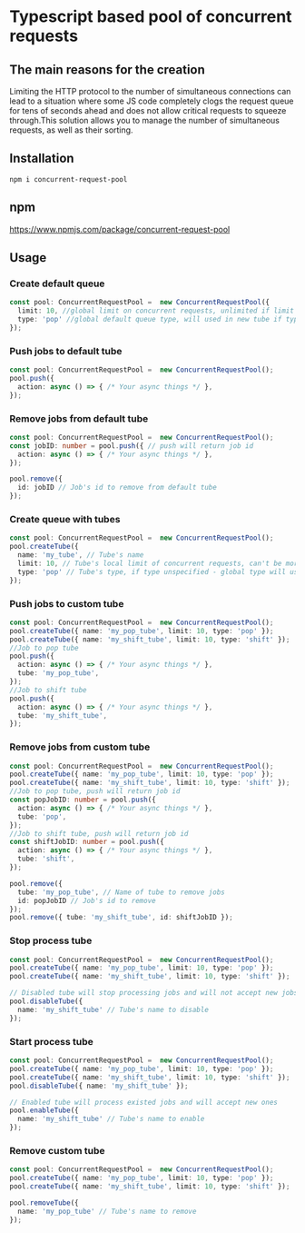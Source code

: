 # Typescript based pool of concurrent requests

## The main reasons for the creation

Limiting the HTTP protocol to the number of simultaneous connections can lead to a situation where some JS code completely clogs the request queue for tens of seconds ahead and does not allow critical requests to squeeze through.This solution allows you to manage the number of simultaneous requests, as well as their sorting.

## Installation

```npm i concurrent-request-pool```

## npm

https://www.npmjs.com/package/concurrent-request-pool

## Usage

### Create default queue

```typescript
const pool: ConcurrentRequestPool =  new ConcurrentRequestPool({
  limit: 10, //global limit on concurrent requests, unlimited if limit equal 0 or unspecified
  type: 'pop' //global default queue type, will used in new tube if type field unspecified, if global type not specified 'pop' will be used
});
```

### Push jobs to default tube

```typescript
const pool: ConcurrentRequestPool =  new ConcurrentRequestPool();
pool.push({
  action: async () => { /* Your async things */ },
});
```

### Remove jobs from default tube

```typescript
const pool: ConcurrentRequestPool =  new ConcurrentRequestPool();
const jobID: number = pool.push({ // push will return job id
  action: async () => { /* Your async things */ },
});

pool.remove({
  id: jobID // Job's id to remove from default tube
});
```

### Create queue with tubes

```typescript
const pool: ConcurrentRequestPool =  new ConcurrentRequestPool();
pool.createTube({
  name: 'my_tube', // Tube's name
  limit: 10, // Tube's local limit of concurrent requests, can't be more than global limit
  type: 'pop' // Tube's type, if type unspecified - global type will used, can be pop or shift
});
```

### Push jobs to custom tube

```typescript
const pool: ConcurrentRequestPool =  new ConcurrentRequestPool();
pool.createTube({ name: 'my_pop_tube', limit: 10, type: 'pop' });
pool.createTube({ name: 'my_shift_tube', limit: 10, type: 'shift' });
//Job to pop tube
pool.push({
  action: async () => { /* Your async things */ },
  tube: 'my_pop_tube',
});
//Job to shift tube
pool.push({
  action: async () => { /* Your async things */ },
  tube: 'my_shift_tube',
});
```

### Remove jobs from custom tube

```typescript
const pool: ConcurrentRequestPool =  new ConcurrentRequestPool();
pool.createTube({ name: 'my_pop_tube', limit: 10, type: 'pop' });
pool.createTube({ name: 'my_shift_tube', limit: 10, type: 'shift' });
//Job to pop tube, push will return job id
const popJobID: number = pool.push({
  action: async () => { /* Your async things */ },
  tube: 'pop',
});
//Job to shift tube, push will return job id
const shiftJobID: number = pool.push({
  action: async () => { /* Your async things */ },
  tube: 'shift',
});

pool.remove({
  tube: 'my_pop_tube', // Name of tube to remove jobs 
  id: popJobID // Job's id to remove
});
pool.remove({ tube: 'my_shift_tube', id: shiftJobID });
```

### Stop process tube

```typescript
const pool: ConcurrentRequestPool =  new ConcurrentRequestPool();
pool.createTube({ name: 'my_pop_tube', limit: 10, type: 'pop' });
pool.createTube({ name: 'my_shift_tube', limit: 10, type: 'shift' });

// Disabled tube will stop processing jobs and will not accept new jobs
pool.disableTube({
  name: 'my_shift_tube' // Tube's name to disable
});
```

### Start process tube

```typescript
const pool: ConcurrentRequestPool =  new ConcurrentRequestPool();
pool.createTube({ name: 'my_pop_tube', limit: 10, type: 'pop' });
pool.createTube({ name: 'my_shift_tube', limit: 10, type: 'shift' });
pool.disableTube({ name: 'my_shift_tube' });

// Enabled tube will process existed jobs and will accept new ones
pool.enableTube({
  name: 'my_shift_tube' // Tube's name to enable
});
```

### Remove custom tube

```typescript
const pool: ConcurrentRequestPool =  new ConcurrentRequestPool();
pool.createTube({ name: 'my_pop_tube', limit: 10, type: 'pop' });
pool.createTube({ name: 'my_shift_tube', limit: 10, type: 'shift' });

pool.removeTube({
  name: 'my_pop_tube' // Tube's name to remove
});
```
